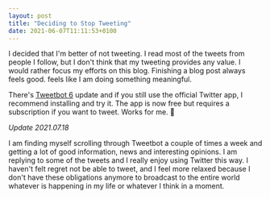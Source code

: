 ```yaml
---
layout: post
title: "Deciding to Stop Tweeting"
date: 2021-06-07T11:11:53+0100
---
```


I decided that I'm better of not tweeting. I read most of the tweets from people I follow, but I don't think that my tweeting provides any value. I would rather focus my efforts on this blog. Finishing a blog post always feels good. feels like I am doing something meaningful. 

There's [Tweetbot 6][1] update and if you still use the official Twitter app, I recommend installing and try it. The app is now free but requires a subscription if you want to tweet. Works for me. 🙂

*Update 2021.07.18*

I am finding myself scrolling through Tweetbot a couple of times a week and getting a lot of good information, news and interesting opinions. I am replying to some of the tweets and I really enjoy using Twitter this way. I haven't felt regret not be able to tweet, and I feel more relaxed because I don't have these obligations anymore to broadcast to the entire world whatever is happening in my life or whatever I think in a moment.

[1]: https://tapbots.com/tweetbot/